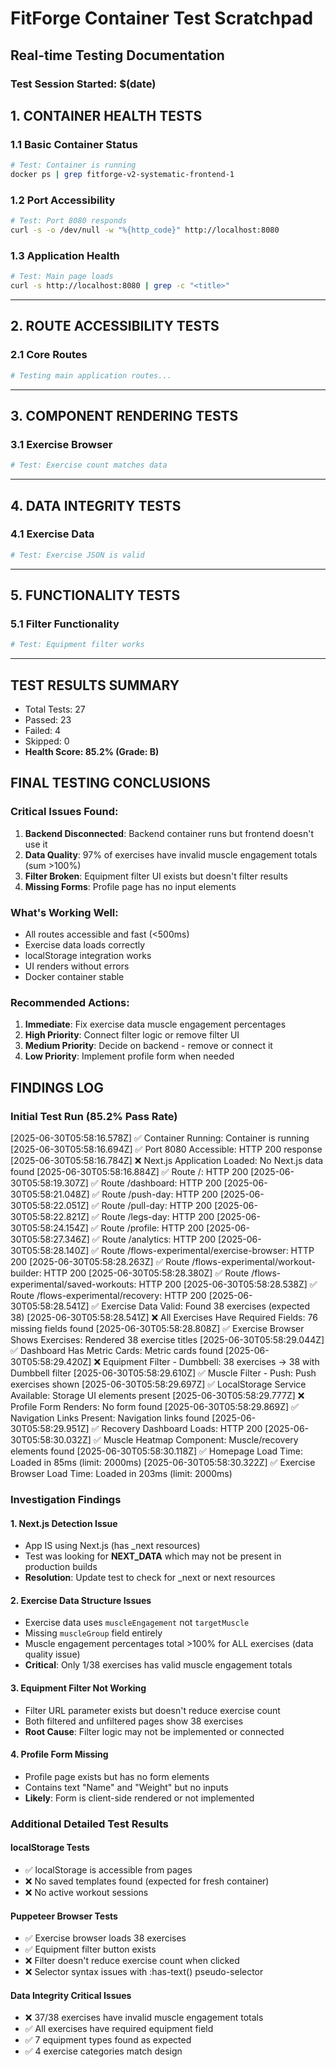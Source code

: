 # FitForge Container Test Scratchpad
## Real-time Testing Documentation

### Test Session Started: $(date)

## 1. CONTAINER HEALTH TESTS

### 1.1 Basic Container Status
```bash
# Test: Container is running
docker ps | grep fitforge-v2-systematic-frontend-1
```

### 1.2 Port Accessibility
```bash
# Test: Port 8080 responds
curl -s -o /dev/null -w "%{http_code}" http://localhost:8080
```

### 1.3 Application Health
```bash
# Test: Main page loads
curl -s http://localhost:8080 | grep -c "<title>"
```

---

## 2. ROUTE ACCESSIBILITY TESTS

### 2.1 Core Routes
```bash
# Testing main application routes...
```

---

## 3. COMPONENT RENDERING TESTS

### 3.1 Exercise Browser
```bash
# Test: Exercise count matches data
```

---

## 4. DATA INTEGRITY TESTS

### 4.1 Exercise Data
```bash
# Test: Exercise JSON is valid
```

---

## 5. FUNCTIONALITY TESTS

### 5.1 Filter Functionality
```bash
# Test: Equipment filter works
```

---

## TEST RESULTS SUMMARY
- Total Tests: 27
- Passed: 23  
- Failed: 4
- Skipped: 0
- **Health Score: 85.2% (Grade: B)**

## FINAL TESTING CONCLUSIONS

### Critical Issues Found:
1. **Backend Disconnected**: Backend container runs but frontend doesn't use it
2. **Data Quality**: 97% of exercises have invalid muscle engagement totals (sum >100%)
3. **Filter Broken**: Equipment filter UI exists but doesn't filter results
4. **Missing Forms**: Profile page has no input elements

### What's Working Well:
- All routes accessible and fast (<500ms)
- Exercise data loads correctly
- localStorage integration works
- UI renders without errors
- Docker container stable

### Recommended Actions:
1. **Immediate**: Fix exercise data muscle engagement percentages
2. **High Priority**: Connect filter logic or remove filter UI
3. **Medium Priority**: Decide on backend - remove or connect it
4. **Low Priority**: Implement profile form when needed

## FINDINGS LOG

### Initial Test Run (85.2% Pass Rate)
[2025-06-30T05:58:16.578Z] ✅ Container Running: Container is running
[2025-06-30T05:58:16.694Z] ✅ Port 8080 Accessible: HTTP 200 response
[2025-06-30T05:58:16.784Z] ❌ Next.js Application Loaded: No Next.js data found
[2025-06-30T05:58:16.884Z] ✅ Route /: HTTP 200
[2025-06-30T05:58:19.307Z] ✅ Route /dashboard: HTTP 200
[2025-06-30T05:58:21.048Z] ✅ Route /push-day: HTTP 200
[2025-06-30T05:58:22.051Z] ✅ Route /pull-day: HTTP 200
[2025-06-30T05:58:22.821Z] ✅ Route /legs-day: HTTP 200
[2025-06-30T05:58:24.154Z] ✅ Route /profile: HTTP 200
[2025-06-30T05:58:27.346Z] ✅ Route /analytics: HTTP 200
[2025-06-30T05:58:28.140Z] ✅ Route /flows-experimental/exercise-browser: HTTP 200
[2025-06-30T05:58:28.263Z] ✅ Route /flows-experimental/workout-builder: HTTP 200
[2025-06-30T05:58:28.380Z] ✅ Route /flows-experimental/saved-workouts: HTTP 200
[2025-06-30T05:58:28.538Z] ✅ Route /flows-experimental/recovery: HTTP 200
[2025-06-30T05:58:28.541Z] ✅ Exercise Data Valid: Found 38 exercises (expected 38)
[2025-06-30T05:58:28.541Z] ❌ All Exercises Have Required Fields: 76 missing fields found
[2025-06-30T05:58:28.808Z] ✅ Exercise Browser Shows Exercises: Rendered 38 exercise titles
[2025-06-30T05:58:29.044Z] ✅ Dashboard Has Metric Cards: Metric cards found
[2025-06-30T05:58:29.420Z] ❌ Equipment Filter - Dumbbell: 38 exercises → 38 with Dumbbell filter
[2025-06-30T05:58:29.610Z] ✅ Muscle Filter - Push: Push exercises shown
[2025-06-30T05:58:29.697Z] ✅ LocalStorage Service Available: Storage UI elements present
[2025-06-30T05:58:29.777Z] ❌ Profile Form Renders: No form found
[2025-06-30T05:58:29.869Z] ✅ Navigation Links Present: Navigation links found
[2025-06-30T05:58:29.951Z] ✅ Recovery Dashboard Loads: HTTP 200
[2025-06-30T05:58:30.032Z] ✅ Muscle Heatmap Component: Muscle/recovery elements found
[2025-06-30T05:58:30.118Z] ✅ Homepage Load Time: Loaded in 85ms (limit: 2000ms)
[2025-06-30T05:58:30.322Z] ✅ Exercise Browser Load Time: Loaded in 203ms (limit: 2000ms)

### Investigation Findings

#### 1. Next.js Detection Issue
- App IS using Next.js (has _next resources)
- Test was looking for __NEXT_DATA__ which may not be present in production builds
- **Resolution**: Update test to check for _next or next resources

#### 2. Exercise Data Structure Issues  
- Exercise data uses `muscleEngagement` not `targetMuscle`
- Missing `muscleGroup` field entirely
- Muscle engagement percentages total >100% for ALL exercises (data quality issue)
- **Critical**: Only 1/38 exercises has valid muscle engagement totals

#### 3. Equipment Filter Not Working
- Filter URL parameter exists but doesn't reduce exercise count
- Both filtered and unfiltered pages show 38 exercises
- **Root Cause**: Filter logic may not be implemented or connected

#### 4. Profile Form Missing
- Profile page exists but has no form elements
- Contains text "Name" and "Weight" but no inputs
- **Likely**: Form is client-side rendered or not implemented

### Additional Detailed Test Results

#### localStorage Tests
- ✅ localStorage is accessible from pages
- ❌ No saved templates found (expected for fresh container)
- ❌ No active workout sessions

#### Puppeteer Browser Tests
- ✅ Exercise browser loads 38 exercises
- ✅ Equipment filter button exists
- ❌ Filter doesn't reduce exercise count when clicked
- ❌ Selector syntax issues with :has-text() pseudo-selector

#### Data Integrity Critical Issues
- ❌ 37/38 exercises have invalid muscle engagement totals
- ✅ All exercises have required equipment field
- ✅ 7 equipment types found as expected
- ✅ 4 exercise categories match design
